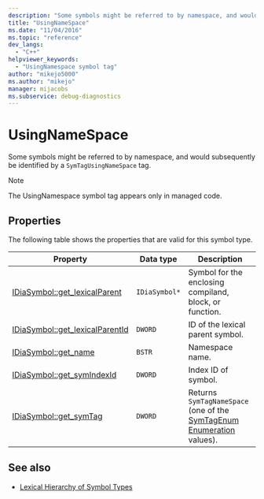```yaml
---
description: "Some symbols might be referred to by namespace, and would subsequently be identified by a SymTagUsingNameSpace tag."
title: "UsingNameSpace"
ms.date: "11/04/2016"
ms.topic: "reference"
dev_langs:
  - "C++"
helpviewer_keywords:
  - "UsingNamespace symbol tag"
author: "mikejo5000"
ms.author: "mikejo"
manager: mijacobs
ms.subservice: debug-diagnostics
---
```

# UsingNameSpace

Some symbols might be referred to by namespace, and would subsequently be identified by a `SymTagUsingNameSpace` tag.

> [!NOTE]
> The UsingNamespace symbol tag appears only in managed code.

## Properties
 The following table shows the properties that are valid for this symbol type.

|Property|Data type|Description|
|--------------|---------------|-----------------|
|[IDiaSymbol::get_lexicalParent](../../debugger/debug-interface-access/idiasymbol-get-lexicalparent.md)|`IDiaSymbol*`|Symbol for the enclosing compiland, block, or function.|
|[IDiaSymbol::get_lexicalParentId](../../debugger/debug-interface-access/idiasymbol-get-lexicalparentid.md)|`DWORD`|ID of the lexical parent symbol.|
|[IDiaSymbol::get_name](../../debugger/debug-interface-access/idiasymbol-get-name.md)|`BSTR`|Namespace name.|
|[IDiaSymbol::get_symIndexId](../../debugger/debug-interface-access/idiasymbol-get-symindexid.md)|`DWORD`|Index ID of symbol.|
|[IDiaSymbol::get_symTag](../../debugger/debug-interface-access/idiasymbol-get-symtag.md)|`DWORD`|Returns `SymTagNameSpace` (one of the [SymTagEnum Enumeration](../../debugger/debug-interface-access/symtagenum.md) values).|

## See also
- [Lexical Hierarchy of Symbol Types](../../debugger/debug-interface-access/lexical-hierarchy-of-symbol-types.md)
